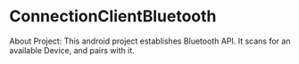 # ConnectionClientBluetooth

About Project:
		This android project establishes Bluetooth API.
		It scans for an available Device, and pairs with it.
